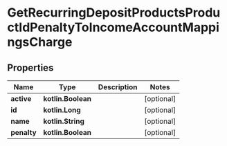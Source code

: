 
# GetRecurringDepositProductsProductIdPenaltyToIncomeAccountMappingsCharge

## Properties
| Name | Type | Description | Notes |
| ------------ | ------------- | ------------- | ------------- |
| **active** | **kotlin.Boolean** |  |  [optional] |
| **id** | **kotlin.Long** |  |  [optional] |
| **name** | **kotlin.String** |  |  [optional] |
| **penalty** | **kotlin.Boolean** |  |  [optional] |



